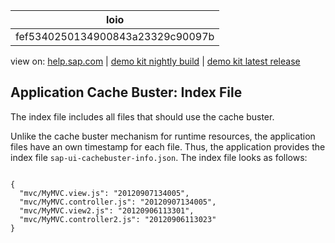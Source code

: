 | loio |
| -----|
| fef5340250134900843a23329c90097b |

<div id="loio">

view on: [help.sap.com](https://help.sap.com/viewer/DRAFT/3237636b137e43519a20ad5513c49ccb/latest/en-US/fef5340250134900843a23329c90097b.html) | [demo kit nightly build](https://openui5nightly.hana.ondemand.com/#/topic/fef5340250134900843a23329c90097b) | [demo kit latest release](https://openui5.hana.ondemand.com/#/topic/fef5340250134900843a23329c90097b)</div>
<!-- loiofef5340250134900843a23329c90097b -->

## Application Cache Buster: Index File

The index file includes all files that should use the cache buster.

Unlike the cache buster mechanism for runtime resources, the application files have an own timestamp for each file. Thus, the application provides the index file `sap-ui-cachebuster-info.json`. The index file looks as follows:

```lang-js

{
  "mvc/MyMVC.view.js": "20120907134005",
  "mvc/MyMVC.controller.js": "20120907134005",
  "mvc/MyMVC.view2.js": "20120906113301",
  "mvc/MyMVC.controller2.js": "20120906113023"
}
```


